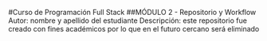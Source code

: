 #Curso de Programación Full Stack
##MÓDULO 2 - Repositorio y Workflow
Autor: nombre y apellido del estudiante
Descripción: este repositorio fue creado con fines académicos por lo que en el futuro cercano será eliminado
